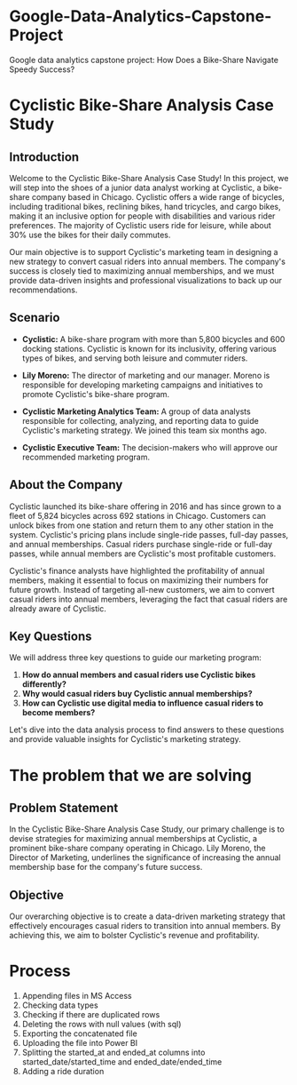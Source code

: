 # Google-Data-Analytics-Capstone-Project
Google data analytics capstone project: How Does a Bike-Share Navigate Speedy Success?

# Cyclistic Bike-Share Analysis Case Study

## Introduction

Welcome to the Cyclistic Bike-Share Analysis Case Study! In this project, we will step into the shoes of a junior data analyst working at Cyclistic, a bike-share company based in Chicago. Cyclistic offers a wide range of bicycles, including traditional bikes, reclining bikes, hand tricycles, and cargo bikes, making it an inclusive option for people with disabilities and various rider preferences. The majority of Cyclistic users ride for leisure, while about 30% use the bikes for their daily commutes.

Our main objective is to support Cyclistic's marketing team in designing a new strategy to convert casual riders into annual members. The company's success is closely tied to maximizing annual memberships, and we must provide data-driven insights and professional visualizations to back up our recommendations.

## Scenario

- **Cyclistic:** A bike-share program with more than 5,800 bicycles and 600 docking stations. Cyclistic is known for its inclusivity, offering various types of bikes, and serving both leisure and commuter riders.

- **Lily Moreno:** The director of marketing and our manager. Moreno is responsible for developing marketing campaigns and initiatives to promote Cyclistic's bike-share program.

- **Cyclistic Marketing Analytics Team:** A group of data analysts responsible for collecting, analyzing, and reporting data to guide Cyclistic's marketing strategy. We joined this team six months ago.

- **Cyclistic Executive Team:** The decision-makers who will approve our recommended marketing program.

## About the Company

Cyclistic launched its bike-share offering in 2016 and has since grown to a fleet of 5,824 bicycles across 692 stations in Chicago. Customers can unlock bikes from one station and return them to any other station in the system. Cyclistic's pricing plans include single-ride passes, full-day passes, and annual memberships. Casual riders purchase single-ride or full-day passes, while annual members are Cyclistic's most profitable customers.

Cyclistic's finance analysts have highlighted the profitability of annual members, making it essential to focus on maximizing their numbers for future growth. Instead of targeting all-new customers, we aim to convert casual riders into annual members, leveraging the fact that casual riders are already aware of Cyclistic.

## Key Questions

We will address three key questions to guide our marketing program:

1. **How do annual members and casual riders use Cyclistic bikes differently?**
2. **Why would casual riders buy Cyclistic annual memberships?**
3. **How can Cyclistic use digital media to influence casual riders to become members?**

Let's dive into the data analysis process to find answers to these questions and provide valuable insights for Cyclistic's marketing strategy.

# The problem that we are solving
## Problem Statement

In the Cyclistic Bike-Share Analysis Case Study, our primary challenge is to devise strategies for maximizing annual memberships at Cyclistic, a prominent bike-share company operating in Chicago. Lily Moreno, the Director of Marketing, underlines the significance of increasing the annual membership base for the company's future success.

## Objective

Our overarching objective is to create a data-driven marketing strategy that effectively encourages casual riders to transition into annual members. By achieving this, we aim to bolster Cyclistic's revenue and profitability.


# Process

1. Appending files in MS Access
2. Checking data types
3. Checking if there are duplicated rows
4. Deleting the rows with null values (with sql)
5. Exporting the concatenated file
6. Uploading the file into Power BI
7. Splitting the started_at and ended_at columns into started_date/started_time and ended_date/ended_time
8. Adding a ride duration
